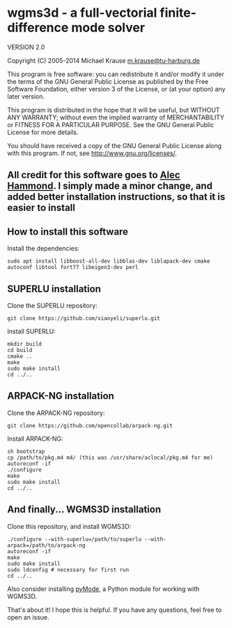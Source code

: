 # wgms3d - a full-vectorial finite-difference mode solver

VERSION 2.0

Copyright (C) 2005-2014  Michael Krause <m.krause@tu-harburg.de>

This program is free software: you can redistribute it and/or modify
it under the terms of the GNU General Public License as published by
the Free Software Foundation, either version 3 of the License, or
(at your option) any later version.

This program is distributed in the hope that it will be useful,
but WITHOUT ANY WARRANTY; without even the implied warranty of
MERCHANTABILITY or FITNESS FOR A PARTICULAR PURPOSE.  See the
GNU General Public License for more details.

You should have received a copy of the GNU General Public License
along with this program.  If not, see <http://www.gnu.org/licenses/>.

## All credit for this software goes to [Alec Hammond](https://github.com/smartalecH). I simply made a minor change, and added better installation instructions, so that it is easier to install

## How to install this software

Install the dependencies:

```sudo apt install libboost-all-dev libblas-dev liblapack-dev cmake autoconf libtool fort77 libeigen3-dev perl```

## SUPERLU installation

Clone the SUPERLU repository:

```git clone https://github.com/xiaoyeli/superlu.git```

Install SUPERLU:

  ```cd superlu
  mkdir build
  cd build
  cmake ..
  make
  sudo make install
  cd ../..
  ```

## ARPACK-NG installation

Clone the ARPACK-NG repository:

```git clone https://github.com/opencollab/arpack-ng.git```

Install ARPACK-NG:

  ```cd arpack-ng
  sh bootstrap
  cp /path/to/pkg.m4 m4/ (this was /usr/share/aclocal/pkg.m4 for me)
  autoreconf -if
  ./configure
  make
  sudo make install
  cd ../..
  ```

## And finally... WGMS3D installation

Clone this repository, and install WGMS3D:

  ```cd wgms3d
  ./configure --with-superlu=/path/to/superlu --with-arpack=/path/to/arpack-ng
  autoreconf -if
  make
  sudo make install
  sudo ldconfig # necessary for first run
  cd ../..
  ```

Also consider installing [pyMode](https://github.com/smartalecH/pymode), a Python module for working with WGMS3D.

That's about it! I hope this is helpful. If you have any questions, feel free to open an issue.

